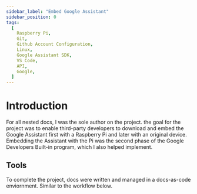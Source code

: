 ```yaml
---
sidebar_label: "Embed Google Assistant"
sidebar_position: 0
tags:
  [
    Raspberry Pi,
    Git,
    Github Account Configuration,
    Linux,
    Google Assistant SDK,
    VS Code,
    API,
    Google,
  ]
---
```


# Introduction

For all nested docs, I was the sole author on the project. the goal for the project was to enable third-party developers to download and embed the Google Assistant first with a Raspberry Pi and later with an original device. Embedding the Assistant with the Pi was the second phase of the Google Developers Built-in program, which I also helped implement.

## Tools

To complete the project, docs were written and managed in a docs-as-code enviornment. Similar to the workflow below.
